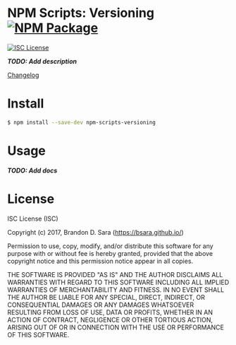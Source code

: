 # NPM Scripts: Versioning [![NPM Package](https://img.shields.io/npm/v/npm-scripts-versioning.svg?style=flat-square)][npm]


[![ISC License](https://img.shields.io/badge/license-ISC-blue.svg?style=flat-square)][license]


***TODO: Add description***


[Changelog](https://github.com/bsara/repos/npm-scripts-versioning/blob/master/CHANGELOG.md)




# Install

```sh
$ npm install --save-dev npm-scripts-versioning
```


# Usage

***TODO: Add docs***



# License

ISC License (ISC)

Copyright (c) 2017, Brandon D. Sara (https://bsara.github.io/)

Permission to use, copy, modify, and/or distribute this software for any
purpose with or without fee is hereby granted, provided that the above
copyright notice and this permission notice appear in all copies.

THE SOFTWARE IS PROVIDED "AS IS" AND THE AUTHOR DISCLAIMS ALL WARRANTIES WITH
REGARD TO THIS SOFTWARE INCLUDING ALL IMPLIED WARRANTIES OF MERCHANTABILITY
AND FITNESS. IN NO EVENT SHALL THE AUTHOR BE LIABLE FOR ANY SPECIAL, DIRECT,
INDIRECT, OR CONSEQUENTIAL DAMAGES OR ANY DAMAGES WHATSOEVER RESULTING FROM
LOSS OF USE, DATA OR PROFITS, WHETHER IN AN ACTION OF CONTRACT, NEGLIGENCE OR
OTHER TORTIOUS ACTION, ARISING OUT OF OR IN CONNECTION WITH THE USE OR
PERFORMANCE OF THIS SOFTWARE.




[license]: https://github.com/bsara/npm-scripts-versioning/blob/master/LICENSE "Project License"
[npm]:     https://www.npmjs.com/package/npm-scripts-versioning                "NPM Package: npm-scripts-versioning"
